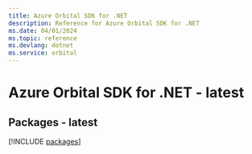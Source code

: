 ```yaml
---
title: Azure Orbital SDK for .NET
description: Reference for Azure Orbital SDK for .NET
ms.date: 04/01/2024
ms.topic: reference
ms.devlang: dotnet
ms.service: orbital
---
```

# Azure Orbital SDK for .NET - latest
## Packages - latest
[!INCLUDE [packages](orbital-index.md)]